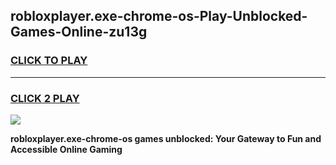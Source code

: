 
## robloxplayer.exe-chrome-os-Play-Unblocked-Games-Online-zu13g
<h3>
<a href="https://premium76.site?title=robloxplayer.exe-chrome-os&ref=25A">CLICK TO PLAY</a></h3>
<hr>

<h3>
<a href="https://premium76.site?title=robloxplayer.exe-chrome-os&ref=25A">CLICK 2 PLAY</a>
  
</h3>

<a href="https://premium76.site?title=robloxplayer.exe-chrome-os&ref=25A"><img src="https://clearcache.store/games.png"></a>


**robloxplayer.exe-chrome-os games unblocked: Your Gateway to Fun and Accessible Online Gaming**
